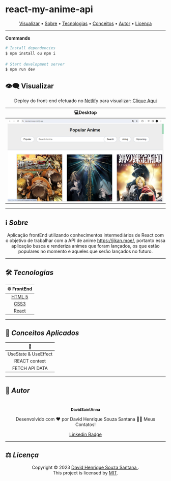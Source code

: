 # react-my-anime-api
<p align="center">
 <a href="#eye_speech_bubble-visualizar">Visualizar</a> •
 <a href="#information_source-sobre">Sobre</a> •
 <a href="#hammer_and_wrench-tecnologias">Tecnologias</a> • 
 <a href="#brain-conceitos-aplicados">Conceitos</a> •
 <a href="#boy-autor">Autor</a> •
 <a href="#balance_scale-licença">Licença</a>
</p>

---


**Commands**

```bash
# Install dependencies
$ npm install ou npm i

# Start development server
$ npm run dev

```


## :eye_speech_bubble: **Visualizar**

<div align="center">

Deploy do front-end efetuado no [Netlify](https://www.netlify.com/) para visualizar: [Clique Aqui](https://davidanimeapi.netlify.app/)

|                             :computer:Desktop                             |        
| :-----------------------------------------------------------------------: | 
| <kbd>  <img alt="project" src="src/assets/desktop.PNG" width="100%"></kbd> 
</div>
  
---

## :information_source: _Sobre_

<div align="center">

Aplicação frontEnd  utilizando conhecimentos intermediários de React com o objetivo de trabalhar com a API de anime https://jikan.moe/, portanto essa aplicação busca e renderiza animes que foram lançados, os que estão populares no momento e aqueles que serão lançados no futuro. 

---

</div>

## :hammer_and_wrench: _Tecnologias_

<div align="center">

| :globe_with_meridians: FrontEnd |
| :-----------------------------: |
| [HTML 5](https://www.w3schools.com/html/) |
| [CSS3](https://www.w3schools.com/css/)
[React](https://www.w3schools.com/react/)|
</div>

---

## :brain: _Conceitos Aplicados_

<div align="center">

|  :page_facing_up:  |
| :----------------: |
|  UseState & UseEffect |   
|    REACT context   |
|    FETCH API DATA  |





</div>

---



## :boy: _Autor_

<div align="center">

<a href="https://github.com/DavidSaintAnna">
 <br/>
 <sub><b>DavidSaintAnna</b></sub>
</a>

Desenvolvido com ❤️ por David Henrique Souza Santana 👋🏽 Meus Contatos!

[Linkedin Badge](https://www.linkedin.com/in/david-santana-09a0a5238/)

</div>

---

## :balance_scale: _Licença_

<div align="center">

Copyright ©️ 2023 [David Henrique Souza Santana ](https://github.com/DavidSaintAnna).<br />
This project is licensed by [MIT](./LICENSE).

</div>
